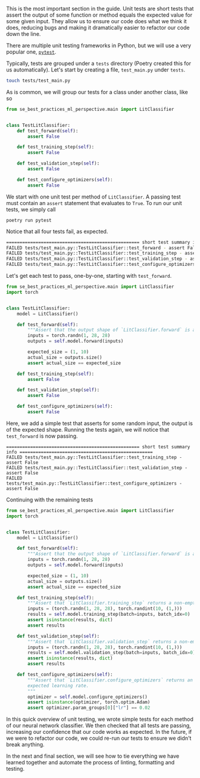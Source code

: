 This is the most important section in the guide. Unit tests are short tests that assert the output of some function or method equals the expected value for some given input. They allow us to ensure our code does what we think it does, reducing bugs and making it dramatically easier to refactor our code down the line.

There are multiple unit testing frameworks in Python, but we will use a very popular one, [`pytest`](https://docs.pytest.org/en/latest/).

Typically, tests are grouped under a `tests` directory (Poetry created this for us automatically). Let's start by creating a file, `test_main.py` under `tests`.

```bash
touch tests/test_main.py
```

As is common, we will group our tests for a class under another class, like so

```python
from se_best_practices_ml_perspective.main import LitClassifier


class TestLitClassifier:
    def test_forward(self):
        assert False

    def test_training_step(self):
        assert False

    def test_validation_step(self):
        assert False

    def test_configure_optimizers(self):
        assert False
```

We start with one unit test per method of `LitClassifier`. A passing test must contain an `assert` statement that evaluates to `True`. To run our unit tests, we simply call

```
poetry run pytest
```

Notice that all four tests fail, as expected.

```bash
================================================== short test summary info ==================================================
FAILED tests/test_main.py::TestLitClassifier::test_forward - assert False
FAILED tests/test_main.py::TestLitClassifier::test_training_step - assert False
FAILED tests/test_main.py::TestLitClassifier::test_validation_step - assert False
FAILED tests/test_main.py::TestLitClassifier::test_configure_optimizers - assert False
```

Let's get each test to pass, one-by-one, starting with `test_forward`.

``` python hl_lines="9 10 11 12 13 14 15"
from se_best_practices_ml_perspective.main import LitClassifier
import torch


class TestLitClassifier:
    model = LitClassifier()

    def test_forward(self):
        """Assert that the output shape of `LitClassifier.forward` is as expected."""
        inputs = torch.randn(1, 28, 28)
        outputs = self.model.forward(inputs)

        expected_size = (1, 10)
        actual_size = outputs.size()
        assert actual_size == expected_size

    def test_training_step(self):
        assert False

    def test_validation_step(self):
        assert False

    def test_configure_optimizers(self):
        assert False
```

Here, we add a simple test that asserts for some random input, the output is of the expected shape. Running the tests again, we will notice that `test_forward` is now passing.

```
================================================== short test summary info ==================================================
FAILED tests/test_main.py::TestLitClassifier::test_training_step - assert False
FAILED tests/test_main.py::TestLitClassifier::test_validation_step - assert False
FAILED tests/test_main.py::TestLitClassifier::test_configure_optimizers - assert False
```

Continuing with the remaining tests


``` python hl_lines="18 19 20 21 22 25 26 27 28 29 32 33 34 35 36 37"
from se_best_practices_ml_perspective.main import LitClassifier
import torch


class TestLitClassifier:
    model = LitClassifier()

    def test_forward(self):
        """Assert that the output shape of `LitClassifier.forward` is as expected."""
        inputs = torch.randn(1, 28, 28)
        outputs = self.model.forward(inputs)

        expected_size = (1, 10)
        actual_size = outputs.size()
        assert actual_size == expected_size

    def test_training_step(self):
        """Assert that `LitClassifier.training_step` returns a non-empty dictionary."""
        inputs = (torch.randn(1, 28, 28), torch.randint(10, (1,)))
        results = self.model.training_step(batch=inputs, batch_idx=0)
        assert isinstance(results, dict)
        assert results

    def test_validation_step(self):
        """Assert that `LitClassifier.validation_step` returns a non-empty dictionary."""
        inputs = (torch.randn(1, 28, 28), torch.randint(10, (1,)))
        results = self.model.validation_step(batch=inputs, batch_idx=0)
        assert isinstance(results, dict)
        assert results

    def test_configure_optimizers(self):
        """Assert that `LitClassifier.configure_optimizers` returns an Adam optimizer with the
        expected learning rate.
        """
        optimizer = self.model.configure_optimizers()
        assert isinstance(optimizer, torch.optim.Adam)
        assert optimizer.param_groups[0]["lr"] == 0.02
```

In this quick overview of unit testing, we wrote simple tests for each method of our neural network classifier. We then checked that all tests are passing, increasing our confidence that our code works as expected. In the future, if we were to refactor our code, we could re-run our tests to ensure we didn't break anything.

In the next and final section, we will see how to tie everything we have learned together and automate the process of linting, formatting and testing.